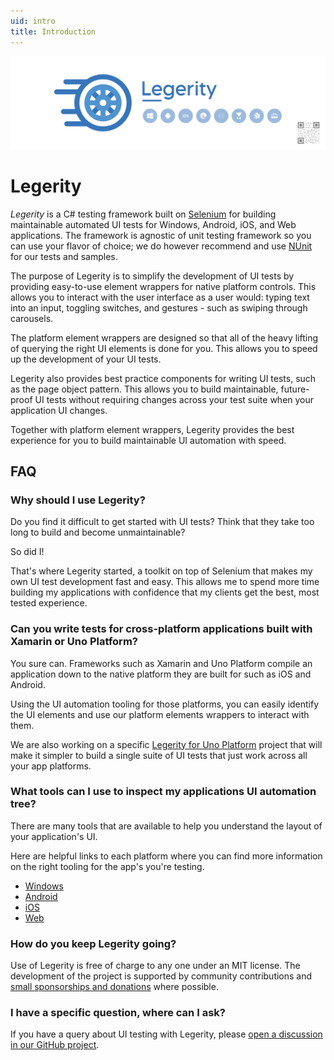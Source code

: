 ```yaml
---
uid: intro
title: Introduction
---
```


<img src="../images/ProjectBanner.png" alt="Legerity project banner" />

# Legerity

_Legerity_ is a C# testing framework built on [Selenium](https://www.selenium.dev/) for building maintainable automated UI tests for Windows, Android, iOS, and Web applications. The framework is agnostic of unit testing framework so you can use your flavor of choice; we do however recommend and use [NUnit](https://nunit.org/) for our tests and samples.

The purpose of Legerity is to simplify the development of UI tests by providing easy-to-use element wrappers for native platform controls. This allows you to interact with the user interface as a user would: typing text into an input, toggling switches, and gestures - such as swiping through carousels.

The platform element wrappers are designed so that all of the heavy lifting of querying the right UI elements is done for you. This allows you to speed up the development of your UI tests.

Legerity also provides best practice components for writing UI tests, such as the page object pattern. This allows you to build maintainable, future-proof UI tests without requiring changes across your test suite when your application UI changes.

Together with platform element wrappers, Legerity provides the best experience for you to build maintainable UI automation with speed.

## FAQ

### Why should I use Legerity?

Do you find it difficult to get started with UI tests? Think that they take too long to build and become unmaintainable?

So did I!

That's where Legerity started, a toolkit on top of Selenium that makes my own UI test development fast and easy. This allows me to spend more time building my applications with confidence that my clients get the best, most tested experience.

### Can you write tests for cross-platform applications built with Xamarin or Uno Platform?

You sure can. Frameworks such as Xamarin and Uno Platform compile an application down to the native platform they are built for such as iOS and Android.

Using the UI automation tooling for those platforms, you can easily identify the UI elements and use our platform elements wrappers to interact with them.

We are also working on a specific [Legerity for Uno Platform](https://made-apps.github.io/legerity-uno/index.html) project that will make it simpler to build a single suite of UI tests that just work across all your app platforms.

### What tools can I use to inspect my applications UI automation tree?

There are many tools that are available to help you understand the layout of your application's UI.

Here are helpful links to each platform where you can find more information on the right tooling for the app's you're testing.

- [Windows](features/windows.md)
- [Android](features/android.md)
- [iOS](features/ios.md)
- [Web](features/web.md)

### How do you keep Legerity going?

Use of Legerity is free of charge to any one under an MIT license. The development of the project is supported by community contributions and [small sponsorships and donations](https://github.com/sponsors/jamesmcroft) where possible.

### I have a specific question, where can I ask?

If you have a query about UI testing with Legerity, please [open a discussion in our GitHub project](https://github.com/MADE-Apps/legerity/discussions).

